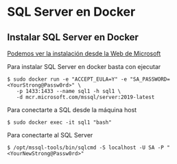 # SQL Server en Docker

## Instalar SQL Server en Docker

[Podemos ver la instalación desde la Web de Microsoft](https://docs.microsoft.com/es-es/sql/linux/quickstart-install-connect-docker)


Para instalar SQL Server en docker basta con ejecutar

``` shell
$ sudo docker run -e "ACCEPT_EULA=Y" -e "SA_PASSWORD=<YourStrong@Passw0rd>" \
   -p 1433:1433 --name sql1 -h sql1 \
   -d mcr.microsoft.com/mssql/server:2019-latest
```

Para conectarte a SQL desde la máquina host

``` shell
$ sudo docker exec -it sql1 "bash"
```

Para conectarte al SQL Server

``` shell
$ /opt/mssql-tools/bin/sqlcmd -S localhost -U SA -P "<YourNewStrong@Passw0rd>"
```
